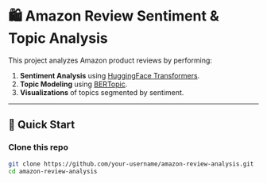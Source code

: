 # 🛍️ Amazon Review Sentiment & Topic Analysis

This project analyzes Amazon product reviews by performing:

1. **Sentiment Analysis** using [HuggingFace Transformers](https://huggingface.co/).
2. **Topic Modeling** using [BERTopic](https://maartengr.github.io/BERTopic/).
3. **Visualizations** of topics segmented by sentiment.

---

## 🚀 Quick Start

### Clone this repo

```bash
git clone https://github.com/your-username/amazon-review-analysis.git
cd amazon-review-analysis
